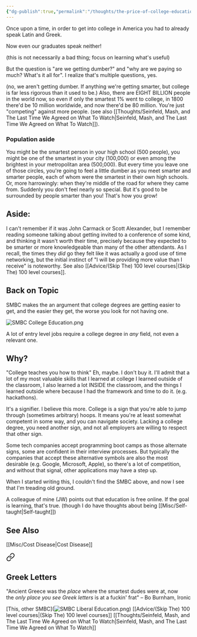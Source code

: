 ```yaml
---
{"dg-publish":true,"permalink":"/thoughts/the-price-of-college-education/","tags":["thoughts","capitalism","population","college"],"noteIcon":1}
---
```



Once upon a time, in order to get into college in America you had to already speak Latin and Greek. 

Now even our graduates speak neither!

(this is not necessarily a bad thing; focus on learning what's useful)

But the question is "are we getting dumber?" and "why are we paying so much? What's it all for". I realize that's multiple questions, yes.

(no, we aren't getting dumber. If anything we're getting smarter, but college is far less rigorous than it used to be.) Also, there are EIGHT BILLION people in the world now, so even if only the smartest 1% went to college, in 1800 there'd be 10 million worldwide, and now there'd be 80 million. You're just "competing" against more people. (see also [[Thoughts/Seinfeld, Mash, and The Last Time We Agreed on What To Watch\|Seinfeld, Mash, and The Last Time We Agreed on What To Watch]]). 

### Population aside
You might be the smartest person in your high school (500 people), you might be one of the smartest in your city (100,000) or even among the brightest in your metropolitan area (500,000). But every time you leave one of those circles, you're going to feel a little dumber as you meet smarter and smarter people, each of whom were the smartest in their own high schools. Or, more harrowingly: when they're middle of the road for where they came from. Suddenly you don't feel nearly so special. But it's good to be surrounded by people smarter than you! That's how you grow!

## Aside:
I can't remember if it was John Carmack or Scott Alexander, but I remember reading someone talking about getting invited to a conference of some kind, and thinking it wasn't worth their time, precisely because they expected to be smarter or more knowledgeable than many of the other attendants. As I recall, the times they *did* go they felt like it was actually a good use of time networking, but the initial instinct of "I will be providing more value than I receive" is noteworthy. See also [[Advice/(Skip The) 100 level courses\|(Skip The) 100 level courses]].

## Back on Topic

SMBC makes the an argument that college degrees are getting easier to get, and the easier they get, the worse you look for not having one.

![SMBC College Education.png](/img/user/img/SMBC%20College%20Education.png)


A lot of entry level jobs require a college degree in *any* field, not even a relevant one.

## Why?

"College teaches you how to think" 
Eh, maybe. I don't buy it. I'll admit that a lot of my most valuable skills that I learned at college I learned outside of the classroom, I also learned a lot INSIDE the classroom, and the things I learned outside where because I had the framework and time to do it. (e.g. hackathons).

It's a signifier.
I believe this more. College is a sign that you're able to jump through (sometimes arbitrary) hoops. It means you're at least somewhat competent in some way, and you can navigate society. Lacking a college degree, you need another sign, and not all employers are willing to respect that other sign.

Some tech companies accept programming boot camps as those alternate signs, some are confident in their interview processes. But typically the companies that accept these alternative symbols are also the most desirable (e.g. Google, Microsoft, Apple), so there's a lot of competition, and without that signal, other applications may have a step up.

When I started writing this, I couldn't find the SMBC above, and now I see that I'm treading old ground.

A colleague of mine (JW) points out that education is free online. If the goal is learning, that's true. (though I do have thoughts about being [[Misc/Self-taught\|Self-taught]])

## See Also

[[Misc/Cost Disease\|Cost Disease]]

<div class="transclusion internal-embed is-loaded"><a class="markdown-embed-link" href="/reading-and-writing/quotes/#greek-letters" aria-label="Open link"><svg xmlns="http://www.w3.org/2000/svg" width="24" height="24" viewBox="0 0 24 24" fill="none" stroke="currentColor" stroke-width="2" stroke-linecap="round" stroke-linejoin="round" class="svg-icon lucide-link"><path d="M10 13a5 5 0 0 0 7.54.54l3-3a5 5 0 0 0-7.07-7.07l-1.72 1.71"></path><path d="M14 11a5 5 0 0 0-7.54-.54l-3 3a5 5 0 0 0 7.07 7.07l1.71-1.71"></path></svg></a><div class="markdown-embed">



## Greek Letters
"Ancient Greece was the _place_ where the smartest dudes were at, now the _only place you see Greek letters_ is at a fuckin' frat" – Bo Burnham, Ironic


</div></div>

[This, other SMBC](![SMBC Liberal Education.png](/img/user/img/SMBC%20Liberal%20Education.png))
[[Advice/(Skip The) 100 level courses\|(Skip The) 100 level courses]]
[[Thoughts/Seinfeld, Mash, and The Last Time We Agreed on What To Watch\|Seinfeld, Mash, and The Last Time We Agreed on What To Watch]]
